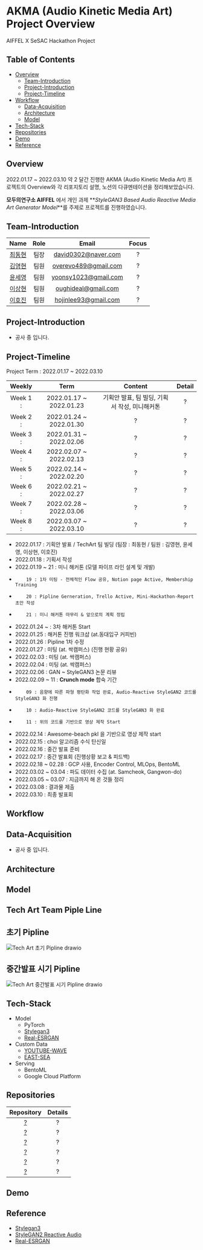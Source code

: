 # AKMA (Audio Kinetic Media Art) Project Overview

AIFFEL X SeSAC Hackathon Project

## Table of Contents

- [Overview](#Overview)
  - [Team-Introduction](#Team-Introduction)
  - [Project-Introduction](#Project-Introduction)
  - [Project-Timeline](#Project-Timeline)
- [Workflow](#Workflow)
  - [Data-Acquisition](#Data-Acquisition)
  - [Architecture](#Architecture)
  - [Model](#Model)
- [Tech-Stack](#Tech-Stack)
- [Repositories](#Repositories)
- [Demo](#Demo)
- [Reference](#Reference)

## Overview

2022.01.17 ~ 2022.03.10 약 2 달간 진행한 AKMA (Audio Kinetic Media Art) 프로젝트의 Overview와 각 리포지토리 설명, 노션의 다큐멘테이션을 정리해보았습니다.

**모두의연구소 AIFFEL** 에서 개인 과제 **_StyleGAN3 Based Audio Reactive Media Art Generator Model_**를 주제로 프로젝트를 진행하였습니다.

## Team-Introduction

| Name | Role | Email | Focus |
|:-------------:|:-------------:|:-------------:|:-------------:|
| [최동현](https://github.com/donghyundavidchoi) | 팀장 | david0302@naver.com | ? |
| [김영현](https://github.com/kim1987) | 팀원 | overevo489@gmail.com | ? |
| [윤세영](https://github.com/uni1023) | 팀원 | yoonsy1023@gmail.com | ? |
| [이상현](https://github.com/oddhyeon) | 팀원 | oughideal@gmail.com | ? |
| [이호진](https://github.com/ghwlsdl) | 팀원 | hojinlee93@gmail.com | ? |

## Project-Introduction

- 공사 중 입니다.

## Project-Timeline


Project Term : 2022.01.17 ~ 2022.03.10

| Weekly | Term | Content | Detail |
|:-------------:|:-------------:|:-------------:|:-------------:|
| Week 1 : | 2022.01.17 ~ 2022.01.23 | 기획안 발표, 팀 빌딩, 기획서 작성, 미니해커톤 | ? |
| Week 2 : | 2022.01.24 ~ 2022.01.30 | ? | ? |
| Week 3 : | 2022.01.31 ~ 2022.02.06 | ? | ? |
| Week 4 : | 2022.02.07 ~ 2022.02.13 | ? | ? |
| Week 5 : | 2022.02.14 ~ 2022.02.20 | ? | ? |
| Week 6 : | 2022.02.21 ~ 2022.02.27 | ? | ? |
| Week 7 : | 2022.02.28 ~ 2022.03.06 | ? | ? |
| Week 8 : | 2022.03.07 ~ 2022.03.10 | ? | ? |




* 2022.01.17 : 기획안 발표 / TechArt 팀 빌딩 (팀장 : 최동현 / 팀원 : 김영현, 윤세영, 이상현, 이호진)
* 2022.01.18 : 기획서 작성
* 2022.01.19 ~ 21 : 미니 해커톤 (모델 파이프 라인 설계 및 개발)
*         19 : 1차 미팅 - 전체적인 Flow 공유, Notion page Active, Membership Training
*         20 : Pipline Gerneration, Trello Active, Mini-Hackathon-Report 초안 작성
*         21 : 미니 해커톤 마무리 & 앞으로의 계획 정립


* 2022.01.24 ~ : 3차 해커톤 Start
* 2022.01.25 : 해커톤 진행 워크샵 (at.동대입구 커피빈)
* 2022.01.26 : Pipline 1차 수정
* 2022.01.27 : 미팅 (at. 싹캠퍼스) (진행 현황 공유)
* 2022.02.03 : 미팅 (at. 싹캠퍼스)
* 2022.02.04 : 미팅 (at. 싹캠퍼스)
* 2022.02.06 : GAN ~ StyleGAN3 논문 리뷰
* 2022.02.09 ~ 11 : **Crunch mode** 합숙 기간
*         09 : 음향에 따른 파형 평탄화 작업 완료, Audio-Reactive StyleGAN2 코드를 StyleGAN3 화 진행
*         10 : Audio-Reactive StyleGAN2 코드를 StyleGAN3 화 완료
*         11 : 위의 코드를 기반으로 영상 제작 Start
* 2022.02.14 : Awesome-beach pkl 을 기반으로 영상 제작 start
* 2022.02.15 : choi 알고리즘 수식 탄신일
* 2022.02.16 : 중간 발표 준비
* 2022.02.17 : 중간 발표회 (진행상황 보고 & 피드백)
* 2022.02.18 ~ 02.28 : GCP 사용, Encoder Control, MLOps, BentoML
* 2022.03.02 ~ 03.04 : 파도 데이터 수집 (at. Samcheok, Gangwon-do)
* 2022.03.05 ~ 03.07 : 지금까지 해 온 것들 정리
* 2022.03.08 : 결과물 제출
* 2022.03.10 : 최종 발표회

## Workflow

## Data-Acquisition

- 공사 중 입니다.

## Architecture

## Model

## Tech Art Team Piple Line

## 초기 Pipline

![Tech Art 초기 Pipline drawio](https://user-images.githubusercontent.com/90362869/150274518-22b3e367-765b-43f4-94b8-c5dd6a85e6a6.png)

## 중간발표 시기 Pipline

![Tech Art 중간발표 시기 Pipline drawio](https://user-images.githubusercontent.com/90362869/154292356-cf968c4f-e0f4-47e1-a8ec-0fd06088c636.jpeg)

## Tech-Stack

- Model
  - PyTorch
  - [Stylegan3](https://github.com/NVlabs/stylegan3)
  - [Real-ESRGAN](https://github.com/xinntao/Real-ESRGAN)
- Custom Data
  - [YOUTUBE-WAVE](https://drive.google.com/drive/folders/1197NN3gqxi2mEQ5do1Lmp4UQIq-SfO9L)
  - [EAST-SEA](https://drive.google.com/file/d/1SscfF-3Zy9_IPvU6DsBXvmT_isvcoWe4/view?usp=sharing)
- Serving
  - BentoML
  - Google Cloud Platform

## Repositories

| Repository | Details |
|:-------------:|:-------------:|
| [?]()      |    ?    |
| [?]()      |    ?    |
| [?]()      |    ?    |
| [?]()      |    ?    |
| [?]()      |    ?    |
| [?]()      |    ?    |

## Demo

## Reference

- [Stylegan3](https://github.com/NVlabs/stylegan3)
- [StyleGAN2 Reactive Audio](https://github.com/dvschultz/ai/blob/master/StyleGAN2_AudioReactive.ipynb)
- [Real-ESRGAN](https://github.com/xinntao/Real-ESRGAN)
